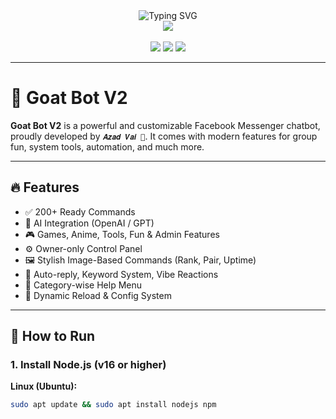 <div align="center">
  
  <img src="https://readme-typing-svg.demolab.com?font=Fira+Code&size=28&pause=1000&color=F700FF&center=true&vCenter=true&width=435&lines=🐐+Goat+Bot+V2+by+𝑨𝒛𝒂𝒅+𝑽𝒂𝒊+💠" alt="Typing SVG" />
  
  <br/>
  <img src="https://img.shields.io/badge/Made%20by-%F0%9D%91%AC%F0%9D%92%8A%F0%9D%92%82%F0%9D%92%80%F0%9D%91%BA%20%F0%9D%91%BD%F0%9D%92%96%F0%9D%92%82-lightblue?style=for-the-badge&logo=goat&logoColor=white"/>
  <br/><br/>

  <img src="https://img.shields.io/badge/VERSION-2.0-blueviolet?style=flat-square" />
  <img src="https://img.shields.io/badge/OWNER-Azad_Vai-red?style=flat-square" />
  <img src="https://img.shields.io/badge/STATUS-ACTIVE-brightgreen?style=flat-square" />

</div>

---

# 🐐 Goat Bot V2

**Goat Bot V2** is a powerful and customizable Facebook Messenger chatbot, proudly developed by `𝑨𝒛𝒂𝒅 𝑽𝒂𝒊 💠`. It comes with modern features for group fun, system tools, automation, and much more.

---

## 🔥 Features

- ✅ 200+ Ready Commands
- 🧠 AI Integration (OpenAI / GPT)
- 🎮 Games, Anime, Tools, Fun & Admin Features
- ⚙️ Owner-only Control Panel
- 🖼️ Stylish Image-Based Commands (Rank, Pair, Uptime)
- 💬 Auto-reply, Keyword System, Vibe Reactions
- 📁 Category-wise Help Menu
- 🔄 Dynamic Reload & Config System

---

## 🚀 How to Run

### 1. Install Node.js (v16 or higher)

**Linux (Ubuntu):**
```bash
sudo apt update && sudo apt install nodejs npm
